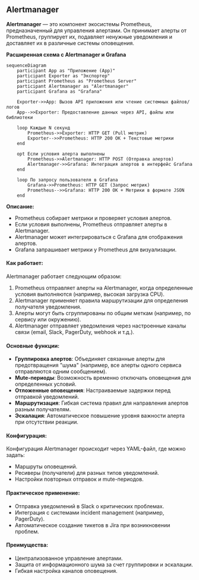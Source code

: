 ## **Alertmanager**  

**Alertmanager** — это компонент экосистемы Prometheus, предназначенный для управления алертами. Он принимает алерты от Prometheus, группирует их, подавляет ненужные уведомления и доставляет их в различные системы оповещения.

**Расширенная схема с Alertmanager и Grafana**

```mermaid
sequenceDiagram
    participant App as "Приложение (App)"
    participant Exporter as "Экспортер"
    participant Prometheus as "Prometheus Server"
    participant Alertmanager as "Alertmanager"
    participant Grafana as "Grafana"

    Exporter->>App: Вызов API приложения или чтение системных файлов/логов
    App-->>Exporter: Предоставление данных через API, файлы или библиотеки

    loop Каждые N секунд
        Prometheus->>Exporter: HTTP GET (Pull метрик)
        Exporter-->>Prometheus: HTTP 200 OK + Текстовые метрики
    end

    opt Если условия алерта выполнены
        Prometheus->>Alertmanager: HTTP POST (Отправка алертов)
        Alertmanager->>Grafana: Интеграция алертов в интерфейс Grafana
    end

    loop По запросу пользователя в Grafana
        Grafana->>Prometheus: HTTP GET (Запрос метрик)
        Prometheus-->>Grafana: HTTP 200 OK + Метрики в формате JSON
    end
```

**Описание:**  
- Prometheus собирает метрики и проверяет условия алертов.
- Если условия выполнены, Prometheus отправляет алерты в Alertmanager.
- Alertmanager может интегрироваться с Grafana для отображения алертов.
- Grafana запрашивает метрики у Prometheus для визуализации.

#### Как работает:
Alertmanager работает следующим образом:
1. Prometheus отправляет алерты на Alertmanager, когда определенные условия выполняются (например, высокая загрузка CPU).
2. Alertmanager применяет правила маршрутизации для определения получателя уведомления.
3. Алерты могут быть сгруппированы по общим меткам (например, по сервису или окружению).
4. Alertmanager отправляет уведомления через настроенные каналы связи (email, Slack, PagerDuty, webhook и т.д.).

#### Основные функции:
- **Группировка алертов**: Объединяет связанные алерты для предотвращения "шума" (например, все алерты одного сервиса отправляются одним сообщением).
- **Mute-периоды**: Возможность временно отключать оповещения для определенных условий.
- **Отложенные оповещения**: Настраиваемые задержки перед отправкой уведомлений.
- **Маршрутизация**: Гибкая система правил для направления алертов разным получателям.
- **Эскалация**: Автоматическое повышение уровня важности алерта при отсутствии реакции.

#### Конфигурация:
Конфигурация Alertmanager происходит через YAML-файл, где можно задать:
- Маршруты оповещений.
- Ресиверы (получатели) для разных типов уведомлений.
- Настройки повторных отправок и mute-периодов.

#### Практическое применение:
- Отправка уведомлений в Slack о критических проблемах.
- Интеграция с системами incident management (например, PagerDuty).
- Автоматическое создание тикетов в Jira при возникновении проблем.

#### Преимущества:
- Централизованное управление алертами.
- Защита от информационного шума за счет группировки и эскалации.
- Гибкая настройка каналов оповещения.
